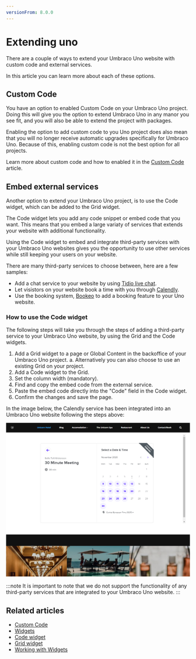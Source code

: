 ```yaml
---
versionFrom: 8.0.0
---
```


# Extending uno

There are a couple of ways to extend your Umbraco Uno website with custom code and external services.

In this article you can learn more about each of these options.

## Custom Code

You have an option to enabled Custom Code on your Umbraco Uno project. Doing this will give you the option to extend Umbraco Uno in any manor you see fit, and you will also be able to extend the project with packages.

Enabling the option to add custom code to you Uno project does also mean that you will no longer receive automatic upgrades specifically for Umbraco Uno. Because of this, enabling custom code is not the best option for all projects.

Learn more about custom code and how to enabled it in the [Custom Code](../../Custom-Code) article.

## Embed external services

Another option to extend your Umbraco Uno project, is to use the Code widget, which can be added to the Grid widget.

The Code widget lets you add any code snippet or embed code that you want. This means that you embed a large variaty of services that extends your website with additional functionality.

Using the Code widget to embed and integrate third-party services with your Umbraco Uno websites gives you the opportunity to use other services while still keeping your users on your website.

There are many third-party services to choose between, here are a few samples:

* Add a chat service to your website by using [Tidio live chat](https://www.tidio.com/).
* Let visistors on your website book a time with you through [Calendly](https://calendly.com/).
* Use the booking system, [Bookeo](https://www.bookeo.com/) to add a booking feature to your Uno website.

### How to use the Code widget

The following steps will take you through the steps of adding a third-party service to your Umbraco Uno website, by using the Grid and the Code widgets.

1. Add a Grid widget to a page or Global Content in the backoffice of your Umbraco Uno project.
  a. Alternatively you can also choose to use an existing Grid on your project.
2. Add a Code widget to the Grid.
3. Set the column width (mandatory).
4. Find and copy the embed code from the external service.
5. Paste the embed code directly into the "Code" field in the Code widget.
6. Confirm the changes and save the page.

In the image below, the Calendly service has been integrated into an Umbraco Uno website following the steps above:

![Example of the Calendly service embedded on the default Umbraco Uno frontpage](images/embedded-calendly-service.png)

:::note
It is important to note that we do not support the functionality of any third-party services that are integrated to your Umbraco Uno website.
:::

## Related articles

* [Custom Code](../../Custom-Code)
* [Widgets](../../Widgets)
* [Code widget](../../Widgets/Grid/Code)
* [Grid widget](../../Widget/Grid)
* [Working with Widgets](../Working-with-widgets)
